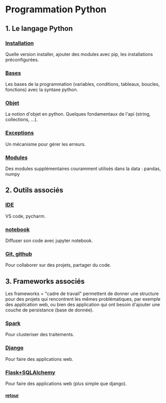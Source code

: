 # Programmation Python


## 1. Le langage Python

### [Installation](langage/install/README.md)

Quelle version installer, ajouter des modules avec pip, les installations préconfigurées.

### [Bases](langage/base/README.md)

Les bases de la programmation (variables, conditions, tableaux, boucles, fonctions) avec la syntaxe python.

### [Objet](langage/objet/README.md)

La notion d'objet en python. Quelques fondamentaux de l'api (string, collections, ...).

### [Exceptions](langage/exceptions/README.md)

Un mécanisme pour gérer les erreurs.

###  [Modules](langage/modules/README.md)

Des modules supplémentaires couramment utilisés dans la data : pandas, numpy


## 2. Outils associés

### [IDE](tools/ide/README.md)

VS code, pycharm.

### [notebook](tools/notebook/README.md)

Diffuser son code avec jupyter notebook.

### [Git, github](tools/git/README.md)

Pour collaborer sur des projets, partager du code.



## 3. Frameworks associés

Les frameworks = "cadre de travail" permettent de donner une structure pour des projets qui rencontrent les mêmes problématiques, par exemple des application web, ou bien des application qui ont besoin d'ajouter une couche de persistance (base de donnée).

### [Spark](frameworks/spark/README.md)

Pour clusteriser des traitements.

### [Django](frameworks/django/README.md)

Pour faire des applications web.

### [Flask+SQLAlchemy](frameworks/flask/README.md)

Pour faire des applications web (plus simple que django).

#### [retour](../README.md)
